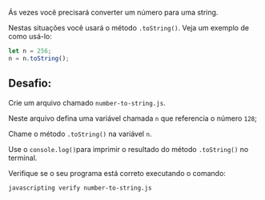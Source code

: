 Ás vezes você precisará converter um número para uma string.

Nestas situações você usará o método `.toString()`. Veja um exemplo de como usá-lo:

```js
let n = 256;
n = n.toString();
```

## Desafio:

Crie um arquivo chamado `number-to-string.js`.

Neste arquivo defina uma variável chamada `n` que referencia o número `128`;

Chame o método `.toString()` na variável `n`.

Use o `console.log()`para imprimir o resultado do método `.toString()` no terminal.

Verifique se o seu programa está correto executando o comando:

```bash
javascripting verify number-to-string.js
```

